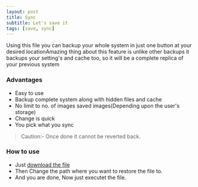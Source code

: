 ```yaml
---
layout: post
title: Sync
subtitle: Let's save it
tags: [save, sync]
---
```



Using this file you can backup your whole system in just one button at your desired locationAmazing thing about this feature is unlike other backups it backups your setting's and cache too, so it will be a complete replica of your previous system

### Advantages

- Easy to use
- Backup complete system along with hidden files and cache
- No limit to no. of images saved images(Depending upon the user's storage)
- Change is quick
- You pick what you sync

> Caution:- Once done it cannot be reverted back.

### How to use

- Just [download the file](https://github.com/vstflugel/flugel.github.io/raw/main/Sync%20files.zip) 
- Then Change the path where you want to restore the file to.
- And you are done, Now just executet the file. 